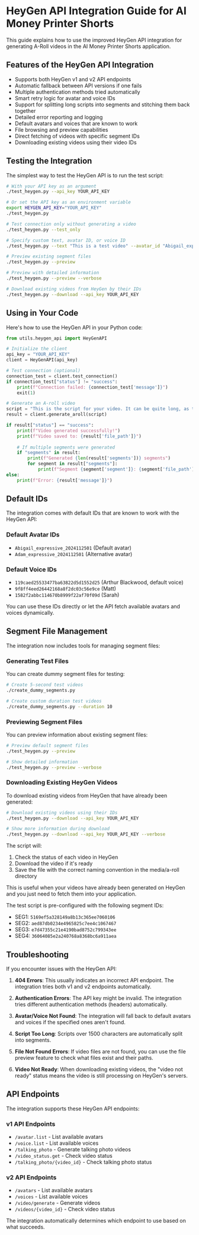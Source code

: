 # HeyGen API Integration Guide for AI Money Printer Shorts

This guide explains how to use the improved HeyGen API integration for generating A-Roll videos in the AI Money Printer Shorts application.

## Features of the HeyGen API Integration

- Supports both HeyGen v1 and v2 API endpoints
- Automatic fallback between API versions if one fails
- Multiple authentication methods tried automatically
- Smart retry logic for avatar and voice IDs
- Support for splitting long scripts into segments and stitching them back together
- Detailed error reporting and logging
- Default avatars and voices that are known to work
- File browsing and preview capabilities
- Direct fetching of videos with specific segment IDs
- Downloading existing videos using their video IDs

## Testing the Integration

The simplest way to test the HeyGen API is to run the test script:

```bash
# With your API key as an argument
./test_heygen.py --api_key YOUR_API_KEY

# Or set the API key as an environment variable
export HEYGEN_API_KEY="YOUR_API_KEY"
./test_heygen.py

# Test connection only without generating a video
./test_heygen.py --test_only

# Specify custom text, avatar ID, or voice ID
./test_heygen.py --text "This is a test video" --avatar_id "Abigail_expressive_2024112501" --voice_id "119caed25533477ba63822d5d1552d25"

# Preview existing segment files
./test_heygen.py --preview

# Preview with detailed information
./test_heygen.py --preview --verbose

# Download existing videos from HeyGen by their IDs
./test_heygen.py --download --api_key YOUR_API_KEY
```

## Using in Your Code

Here's how to use the HeyGen API in your Python code:

```python
from utils.heygen_api import HeyGenAPI

# Initialize the client
api_key = "YOUR_API_KEY"
client = HeyGenAPI(api_key)

# Test connection (optional)
connection_test = client.test_connection()
if connection_test["status"] != "success":
    print(f"Connection failed: {connection_test['message']}")
    exit(1)

# Generate an A-roll video
script = "This is the script for your video. It can be quite long, as the API will automatically split it into segments if needed."
result = client.generate_aroll(script)

if result["status"] == "success":
    print(f"Video generated successfully!")
    print(f"Video saved to: {result['file_path']}")
    
    # If multiple segments were generated
    if "segments" in result:
        print(f"Generated {len(result['segments'])} segments")
        for segment in result["segments"]:
            print(f"Segment {segment['segment']}: {segment['file_path']}")
else:
    print(f"Error: {result['message']}")
```

## Default IDs

The integration comes with default IDs that are known to work with the HeyGen API:

### Default Avatar IDs
- `Abigail_expressive_2024112501` (Default avatar)
- `Adam_expressive_2024112501` (Alternative avatar)

### Default Voice IDs
- `119caed25533477ba63822d5d1552d25` (Arthur Blackwood, default voice)
- `9f8ff4eed26442168a8f2dc03c56e9ce` (Matt)
- `1582f2abbc114670b8999f22af70f09d` (Sarah)

You can use these IDs directly or let the API fetch available avatars and voices dynamically.

## Segment File Management

The integration now includes tools for managing segment files:

### Generating Test Files

You can create dummy segment files for testing:

```bash
# Create 5-second test videos
./create_dummy_segments.py

# Create custom duration test videos
./create_dummy_segments.py --duration 10
```

### Previewing Segment Files

You can preview information about existing segment files:

```bash
# Preview default segment files
./test_heygen.py --preview

# Show detailed information
./test_heygen.py --preview --verbose
```

### Downloading Existing HeyGen Videos

To download existing videos from HeyGen that have already been generated:

```bash
# Download existing videos using their IDs
./test_heygen.py --download --api_key YOUR_API_KEY

# Show more information during download
./test_heygen.py --download --api_key YOUR_API_KEY --verbose
```

The script will:
1. Check the status of each video in HeyGen
2. Download the video if it's ready
3. Save the file with the correct naming convention in the media/a-roll directory

This is useful when your videos have already been generated on HeyGen and you just need to fetch them into your application.

The test script is pre-configured with the following segment IDs:

- SEG1: `5169ef5a328149a8b13c365ee7060106`
- SEG2: `aed87db0234e4965825c7ee4c1067467`
- SEG3: `e7d47355c21e4190bad8752c799343ee`
- SEG4: `36064085e2a240768a8368bc6a911aea`

## Troubleshooting

If you encounter issues with the HeyGen API:

1. **404 Errors**: This usually indicates an incorrect API endpoint. The integration tries both v1 and v2 endpoints automatically.

2. **Authentication Errors**: The API key might be invalid. The integration tries different authentication methods (headers) automatically.

3. **Avatar/Voice Not Found**: The integration will fall back to default avatars and voices if the specified ones aren't found.

4. **Script Too Long**: Scripts over 1500 characters are automatically split into segments.

5. **File Not Found Errors**: If video files are not found, you can use the file preview feature to check what files exist and their paths.

6. **Video Not Ready**: When downloading existing videos, the "video not ready" status means the video is still processing on HeyGen's servers.

## API Endpoints

The integration supports these HeyGen API endpoints:

### v1 API Endpoints
- `/avatar.list` - List available avatars
- `/voice.list` - List available voices
- `/talking_photo` - Generate talking photo videos
- `/video_status.get` - Check video status
- `/talking_photo/{video_id}` - Check talking photo status

### v2 API Endpoints
- `/avatars` - List available avatars
- `/voices` - List available voices
- `/video/generate` - Generate videos
- `/videos/{video_id}` - Check video status

The integration automatically determines which endpoint to use based on what succeeds. 